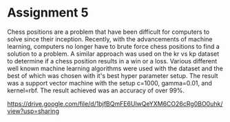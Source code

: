 # Assignment 5

Chess positions are a problem that have been difficult for computers to solve since their inception. Recently, with the advancements of machine learning, computers no longer have to brute force chess positions to find a solution to a problem. A similar approach was used on the kr vs kp dataset to determine if a chess position results in a win or a loss. Various different well known machine learning algorithms were used with the dataset and the best of which was chosen with it's best hyper parameter setup. The result was a support vector machine with the setup c=1000, gamma=0.01, and kernel=rbf. The result achieved was an accuracy of over 99%.

https://drive.google.com/file/d/1bjfBQmFE6UlwQeYXM6CO26cRg0BO0uhk/view?usp=sharing
